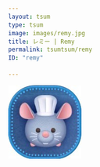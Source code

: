 ```yaml
---
layout: tsum
type: tsum
image: images/remy.jpg
title: レミー | Remy
permalink: tsumtsum/remy
ID: "remy"

---
```

<img class="ui image" src="../images/remy.jpg">
